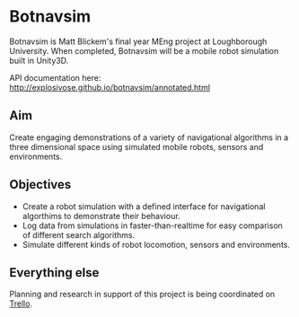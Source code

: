 # Botnavsim

Botnavsim is Matt Blickem's final year MEng project at Loughborough University. When completed, Botnavsim will be a mobile robot simulation built in Unity3D. 

API documentation here: http://explosivose.github.io/botnavsim/annotated.html

## Aim

Create engaging demonstrations of a variety of navigational algorithms in a three dimensional space using simulated mobile robots, sensors and environments. 

## Objectives

* Create a robot simulation with a defined interface for navigational algorthims to demonstrate their behaviour.
* Log data from simulations in faster-than-realtime for easy comparison of different search algorithms.
* Simulate different kinds of robot locomotion, sensors and environments.

## Everything else

Planning and research in support of this project is being coordinated on [Trello](https://trello.com/b/1zd9z3g7/fyp).
